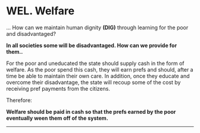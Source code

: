 # WEL. Welfare

... How can we maintain human dignity **(DIG)** through learning for the poor and disadvantaged?

**In all societies some will be disadvantaged. How can we provide for them..**


For the poor and uneducated the state should supply cash in the form of welfare.  As the poor spend this cash, they will earn prefs and should, after a time be able to maintain their own care.  In addition, once they educate and overcome their disadvantage, the state will recoup some of the cost by receiving pref payments from the citizens.

Therefore:

**Welfare should be paid in cash so that the prefs earned by the poor eventually ween them off of the system.**

----------







